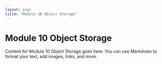 ```yaml
---
layout: page
title: "Module 10 Object Storage"
---
```


# Module 10 Object Storage

Content for Module 10 Object Storage goes here. You can use Markdown to format your text, add images, links, and more.

